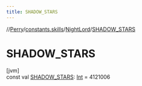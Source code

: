 ```yaml
---
title: SHADOW_STARS
---
```

//[Perry](../../../index.html)/[constants.skills](../index.html)/[NightLord](index.html)/[SHADOW_STARS](-s-h-a-d-o-w_-s-t-a-r-s.html)



# SHADOW_STARS



[jvm]\
const val [SHADOW_STARS](-s-h-a-d-o-w_-s-t-a-r-s.html): [Int](https://kotlinlang.org/api/latest/jvm/stdlib/kotlin/-int/index.html) = 4121006




